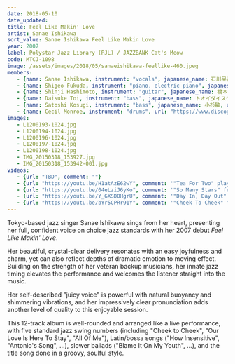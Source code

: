 ```yaml
---
date: 2018-05-10
date_updated: 
title: Feel Like Makin' Love
artist: Sanae Ishikawa
sort_value: Sanae Ishikawa Feel Like Makin Love
year: 2007
label: Polystar Jazz Library (PJL) / JAZZBANK Cat's Meow
code: MTCJ-1098
image: /assets/images/2018/05/sanaeishikawa-feellike-460.jpeg
members:
   - {name: Sanae Ishikawa, instrument: "vocals", japanese_name: 石川早苗, url: "http://blog.livedoor.jp/sanny_jazz/"}
   - {name: Shigeo Fukuda, instrument: "piano, electric piano", japanese_name: 福田重男, url: "https://shigeofukuda.com/"}
   - {name: Shinji Hashimoto, instrument: "guitar", japanese_name: 橋本信二, url: "https://session67.jp/interview/05/"}
   - {name: Daisuke Toi, instrument: "bass", japanese_name: トオイダイスケ, url: "http://www.daisuketoi.com/"}
   - {name: Satoshi Kosugi, instrument: "bass", japanese_name: 小杉敏, url: "http://www7b.biglobe.ne.jp/kosugibass/"}
   - {name: Cecil Monroe, instrument: "drums", url: "https://www.discogs.com/artist/314334-Cecil-Monroe"}   
images:
   - L1200193-1024.jpg
   - L1200194-1024.jpg
   - L1200196-1024.jpg
   - L1200197-1024.jpg
   - L1200198-1024.jpg
   - IMG_20150318_153927.jpg
   - IMG_20150318_153942-001.jpg
videos: 
   - {url: "TBD", comment: ""}
   - {url: "https://youtu.be/H1atAzE62wY", comment: '"Tea For Two" played live from an album release performance, featuring the recording musicians who played on the album'}
   - {url: "https://youtu.be/04eLziJ6yKo", comment: '"So Many Stars" from the album release performance'}
   - {url: "https://youtu.be/Y_GXSDOHgrU", comment: '"Day In, Day Out" from the album release performance'}
   - {url: "https://youtu.be/bYr5CPRr91Y", comment: '"Cheek To Cheek" from the album release performance'}
---
```

Tokyo-based jazz singer Sanae Ishikawa sings from her heart, presenting her full, confident voice on choice jazz standards with her 2007 debut *Feel Like Makin' Love*.

Her beautiful, crystal-clear delivery resonates with an easy joyfulness and charm, yet can also reflect depths of dramatic emotion to moving effect. Building on the strength of her veteran backup musicians, her innate jazz timing elevates the performance and welcomes the listener straight into the music.

Her self-described "juicy voice" is powerful with natural buoyancy and shimmering vibrations, and her impressively clear pronunciation adds another level of quality to this enjoyable session.

This 12-track album is well-rounded and arranged like a live performance, with five standard jazz swing numbers (including "Cheek to Cheek", "Our Love Is Here To Stay", "All Of Me"), Latin/bossa songs ("How Insensitive", "Antonio's Song", ...), slower ballads ("Blame It On My Youth", ...), and the title song done in a groovy, soulful style.